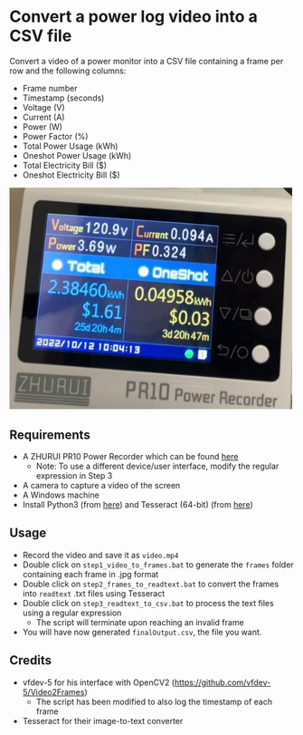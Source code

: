 # Convert a power log video into a CSV file
Convert a video of a power monitor into a CSV file containing a frame per row and the following columns:
- Frame number
- Timestamp (seconds)
- Voltage (V)
- Current (A)
- Power (W)
- Power Factor (%)
- Total Power Usage (kWh)
- Oneshot Power Usage (kWh)
- Total Electricity Bill ($)
- Oneshot Electricity Bill ($)
<img src="screenshot.jpg" width="500"/>

## Requirements
- A ZHURUI PR10 Power Recorder which can be found [here](https://a.co/d/fwyrkhc)
  - Note: To use a different device/user interface, modify the regular expression in Step 3
- A camera to capture a video of the screen
- A Windows machine
- Install Python3 (from [here](https://www.python.org/downloads/)) and Tesseract (64-bit) (from [here](https://github.com/UB-Mannheim/tesseract/wiki))

## Usage
- Record the video and save it as `video.mp4`
- Double click on `step1_video_to_frames.bat` to generate the `frames` folder containing each frame in .jpg format
- Double click on `step2_frames_to_readtext.bat` to convert the frames into `readtext` .txt files using Tesseract
- Double click on `step3_readtext_to_csv.bat` to process the text files using a regular expression
  - The script will terminate upon reaching an invalid frame
- You will have now generated `finalOutput.csv`, the file you want.

## Credits
- vfdev-5 for his interface with OpenCV2 (https://github.com/vfdev-5/Video2Frames)
  - The script has been modified to also log the timestamp of each frame
- Tesseract for their image-to-text converter
